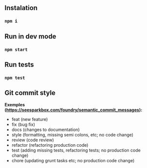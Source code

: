 ## Instalation

### `npm i`

## Run in dev mode

### `npm start`

## Run tests

### `npm test`

## Git commit style

**Exemples (https://seesparkbox.com/foundry/semantic_commit_messages):**

- feat (new feature)
- fix (bug fix)
- docs (changes to documentation)
- style (formatting, missing semi colons, etc; no code change)
- review (code review)
- refactor (refactoring production code)
- test (adding missing tests, refactoring tests; no production code change)
- chore (updating grunt tasks etc; no production code change)
